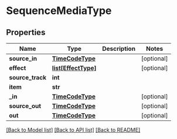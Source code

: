 # SequenceMediaType

## Properties
Name | Type | Description | Notes
------------ | ------------- | ------------- | -------------
**source_in** | [**TimeCodeType**](TimeCodeType.md) |  | [optional] 
**effect** | [**list[EffectType]**](EffectType.md) |  | [optional] 
**source_track** | **int** |  | 
**item** | **str** |  | 
**_in** | [**TimeCodeType**](TimeCodeType.md) |  | [optional] 
**source_out** | [**TimeCodeType**](TimeCodeType.md) |  | [optional] 
**out** | [**TimeCodeType**](TimeCodeType.md) |  | [optional] 

[[Back to Model list]](../README.md#documentation-for-models) [[Back to API list]](../README.md#documentation-for-api-endpoints) [[Back to README]](../README.md)


